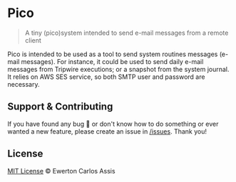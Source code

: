 # Pico

> A tiny (pico)system intended to send e-mail messages from a remote client

Pico is intended to be used as a tool to send system routines messages (e-mail messages). For instance, it could be
used to send daily e-mail messages from Tripwire executions; or a snapshot from the system journal. It relies on AWS
SES service, so both SMTP user and password are necessary.

## Support &amp; Contributing

If you have found any bug &#x1f41e; or don't know how to do something or ever wanted a new feature, please create an
issue in [/issues](//github.com/earaujoassis/pico/issues). Thank you!

## License

[MIT License](http://earaujoassis.mit-license.org/) &copy; Ewerton Carlos Assis
